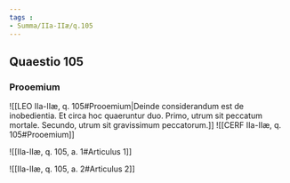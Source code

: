 ```yaml
---
tags : 
- Summa/IIa-IIæ/q.105
---
```


## Quaestio 105

### Prooemium

![[LEO IIa-IIæ, q. 105#Prooemium|Deinde considerandum est de inobedientia. Et circa hoc quaeruntur duo. Primo, utrum sit peccatum mortale. Secundo, utrum sit gravissimum peccatorum.]]
![[CERF IIa-IIæ, q. 105#Prooemium]]

![[IIa-IIæ, q. 105, a. 1#Articulus 1]]

![[IIa-IIæ, q. 105, a. 2#Articulus 2]]

